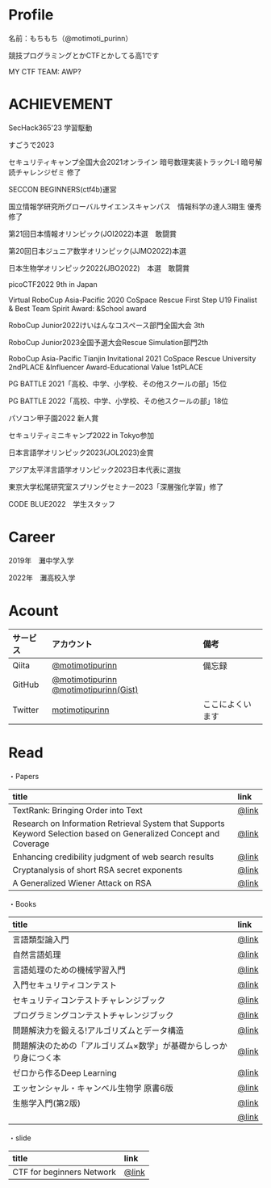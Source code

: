# Profile
名前：もちもち（@motimoti_purinn）

競技プログラミングとかCTFとかしてる高1です

MY CTF TEAM: AWP?

# ACHIEVEMENT

SecHack365'23 学習駆動

すごうで2023

セキュリティキャンプ全国大会2021オンライン 暗号数理実装トラックL-I 暗号解読チャレンジゼミ 修了

SECCON BEGINNERS(ctf4b)運営

国立情報学研究所グローバルサイエンスキャンパス　情報科学の達人3期生 優秀修了

第21回日本情報オリンピック(JOI2022)本選　敢闘賞

第20回日本ジュニア数学オリンピック(JJMO2022)本選

日本生物学オリンピック2022(JBO2022)　本選　敢闘賞

picoCTF2022 9th in Japan

Virtual RoboCup Asia-Pacific 2020 CoSpace Rescue First Step U19  Finalist & Best Team Spirit Award: &School award

RoboCup Junior2022けいはんなコスペース部門全国大会 3th

RoboCup Junior2023全国予選大会Rescue Simulation部門2th

RoboCup Asia-Pacific Tianjin Invitational 2021 CoSpace Rescue University
2ndPLACE &Influencer Award-Educational Value 1stPLACE

PG BATTLE 2021「高校、中学、小学校、その他スクールの部」15位

PG BATTLE 2022「高校、中学、小学校、その他スクールの部」18位

パソコン甲子園2022 新人賞

セキュリティミニキャンプ2022 in Tokyo参加

日本言語学オリンピック2023(JOL2023)金賞

アジア太平洋言語学オリンピック2023日本代表に選抜

東京大学松尾研究室スプリングセミナー2023「深層強化学習」修了

CODE BLUE2022　学生スタッフ

# Career

2019年　灘中学入学

2022年　灘高校入学




# Acount

|サービス|アカウント|備考|
|:---|:---|:---|
|Qiita|[@motimotipurinn](http://qiita.com/motimotipurinn)|備忘録|
|GitHub|[@motimotipurinn](https://github.com/motimotipurinn)  [@motimotipurinn(Gist)](https://gist.github.com/motimotipurinn)||
|Twitter|[motimotipurinn](https://twitter.com/motimoti_purinn)|ここによくいます|

# Read

・Papers

|title|link|
|:---|:---|
|TextRank: Bringing Order into Text|[@link](https://aclanthology.org/W04-3252/)|
|Research on Information Retrieval System that Supports Keyword Selection based on Generalized Concept and Coverage|[@link](https://www.jstage.jst.go.jp/article/tjsai/20/4/20_4_270/_article)|
|Enhancing credibility judgment of web search results|[@link](https://dl.acm.org/doi/10.1145/1978942.1979126)|
|Cryptanalysis of short RSA secret exponents|[@link](https://ieeexplore.ieee.org/document/54902)|
|A Generalized Wiener Attack on RSA|[@link](https://www.iacr.org/archive/pkc2004/29470001/29470001.pdf)|

・Books

|title|link|
|:---|:---|
|言語類型論入門|[@link](https://amzn.asia/d/bqTP8am)|
|自然言語処理|[@link](https://amzn.asia/d/0CN7KQY)|
|言語処理のための機械学習入門|[@link](https://amzn.asia/d/a66Vl3z)|
|入門セキュリティコンテスト|[@link](https://amzn.asia/d/8cE27iR)|
|セキュリティコンテストチャレンジブック|[@link](https://amzn.asia/d/8BNBWKV)|
|プログラミングコンテストチャレンジブック|[@link](https://amzn.asia/d/7XERcpK)|
|問題解決力を鍛える!アルゴリズムとデータ構造|[@link](https://amzn.asia/d/2cl5UH3)|
|問題解決のための「アルゴリズム×数学」が基礎からしっかり身につく本|[@link](https://amzn.asia/d/gjJbBdk)|
|ゼロから作るDeep Learning|[@link](https://amzn.asia/d/8v8e9bI)|
|エッセンシャル・キャンベル生物学 原書6版|[@link](https://amzn.asia/d/gkqgVie)|
|生態学入門(第2版)|[@link](https://amzn.asia/d/8AJJ77U)|
||[@link]()|



・slide

|title|link|
|:---|:---|
|CTF for beginners Network|[@link](https://www.slideshare.net/ctf4b/ctf-for-60147258)|





